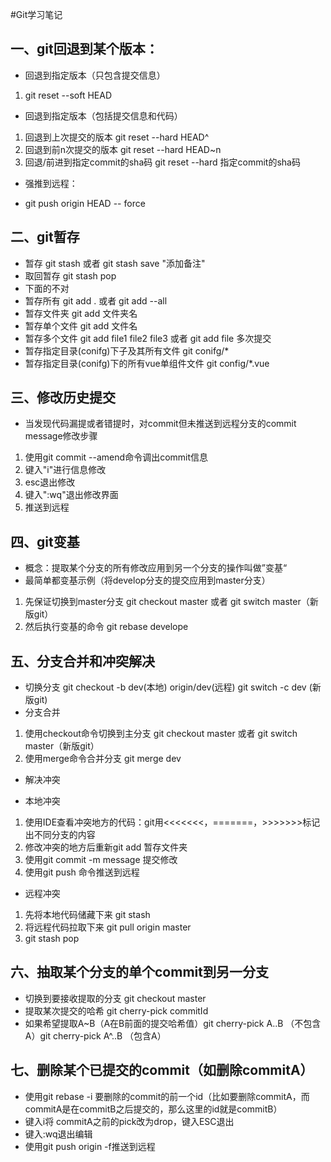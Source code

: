 #Git学习笔记
## 一、git回退到某个版本：
 + 回退到指定版本（只包含提交信息）
  1. git reset --soft HEAD
 + 回退到指定版本（包括提交信息和代码）
  1. 回退到上次提交的版本
     git reset --hard HEAD^
  2. 回退到前n次提交的版本
     git reset --hard HEAD~n
  3. 回退/前进到指定commit的sha码
     git reset --hard 指定commit的sha码
 + 强推到远程：
  - git push origin HEAD -- force
## 二、git暂存
 + 暂存 git stash 或者 git stash save "添加备注"
 + 取回暂存 git stash pop
 + 下面的不对
 + 暂存所有 git add . 或者 git add --all
 + 暂存文件夹 git add 文件夹名
 + 暂存单个文件 git add 文件名
 + 暂存多个文件 git add file1 file2 file3 或者 git add file 多次提交
 + 暂存指定目录(conifg)下子及其所有文件 git conifg/*
 + 暂存指定目录(conifg)下的所有vue单组件文件 git config/*.vue

 
## 三、修改历史提交
 + 当发现代码漏提或者错提时，对commit但未推送到远程分支的commit message修改步骤
  1. 使用git commit --amend命令调出commit信息
  2. 键入"i"进行信息修改
  3. esc退出修改
  4. 键入":wq"退出修改界面
  5. 推送到远程
  
## 四、git变基
 + 概念：提取某个分支的所有修改应用到另一个分支的操作叫做”变基“
 + 最简单都变基示例（将develop分支的提交应用到master分支）
  1. 先保证切换到master分支 git checkout master 或者 git switch master（新版git）
  2. 然后执行变基的命令 git rebase develope

## 五、分支合并和冲突解决
 + 切换分支
 git checkout -b dev(本地) origin/dev(远程)
 git switch -c dev (新版git)
 + 分支合并
  1. 使用checkout命令切换到主分支 git checkout master 或者 git switch master（新版git）
  2. 使用merge命令合并分支 git merge dev
 + 解决冲突
  - 本地冲突
   1. 使用IDE查看冲突地方的代码：git用<<<<<<<，=======，>>>>>>>标记出不同分支的内容
   2. 修改冲突的地方后重新git add 暂存文件夹
   3. 使用git commit -m message 提交修改
   4. 使用git push 命令推送到远程
   
  - 远程冲突
   1. 先将本地代码储藏下来 git stash
   2. 将远程代码拉取下来 git pull origin master
   3. git stash pop
 
## 六、抽取某个分支的单个commit到另一分支
 + 切换到要接收提取的分支 git checkout master 
 + 提取某次提交的哈希 git cherry-pick commitId
 + 如果希望提取A~B（A在B前面的提交哈希值）git cherry-pick A..B （不包含A）git cherry-pick A^..B （包含A）

## 七、删除某个已提交的commit（如删除commitA）
 + 使用git rebase -i 要删除的commit的前一个id（比如要删除commitA，而commitA是在commitB之后提交的，那么这里的id就是commitB）
 + 键入i将 commitA之前的pick改为drop，键入ESC退出
 + 键入:wq退出编辑
 + 使用git push origin -f推送到远程
